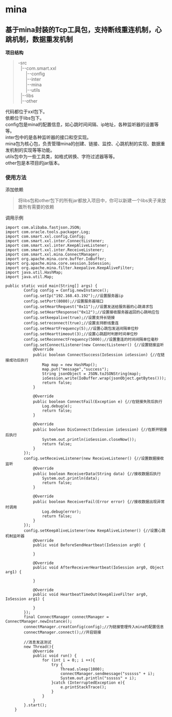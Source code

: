 # mina
 基于mina封装的Tcp工具包，支持断线重连机制，心跳机制，数据重发机制
 --
  **项目结构**  
  >-src  
  >&nbsp;&nbsp;|--com.smart.xxl   
  >&nbsp;&nbsp;&nbsp;&nbsp;&nbsp;&nbsp;|--config  
  >&nbsp;&nbsp;&nbsp;&nbsp;&nbsp;&nbsp;|--inter  
  >&nbsp;&nbsp;&nbsp;&nbsp;&nbsp;&nbsp;|--mina  
  >&nbsp;&nbsp;&nbsp;&nbsp;&nbsp;&nbsp;|--utils  
  >&nbsp;&nbsp;|--libs  
  >&nbsp;&nbsp;|--other  

代码都位于xxl包下。  
依赖位于libs包下。  
config包是mina的配置信息，如心跳时间间隔、ip地址，各种监听器的设置等等。  
inter包中的是各种监听器的接口和空实现。  
mina包为核心包，负责管理mina的创建、链接、监控、心跳机制的实现、数据重发机制的实现等等功能。  
utils包中为一些工具类，如格式转换、字符过滤器等等。  
other包是本项目的jar版本。  
  
### 使用方法
添加依赖
>将libs包和other包下的所有jar都放入项目中，你可以新建一个libs夹子来放置所有需要的依赖  

调用示例
```
import com.alibaba.fastjson.JSON;
import com.oracle.tools.packager.Log;
import com.smart.xxl.config.Config;
import com.smart.xxl.inter.ConnectListener;
import com.smart.xxl.inter.KeepAliveListener;
import com.smart.xxl.inter.ReceiveListener;
import com.smart.xxl.mina.ConnectManager;
import org.apache.mina.core.buffer.IoBuffer;
import org.apache.mina.core.session.IoSession;
import org.apache.mina.filter.keepalive.KeepAliveFilter;
import java.util.HashMap;
import java.util.Map;

public static void main(String[] args) {
        Config config = Config.newInstance();
        config.setIp("192.168.43.192");//设置服务器ip
        config.setPort(8080);//设置服务器端口
        config.setHeartRequest("0x11");//设置发送给服务器的心跳请求包
        config.setHeartResponse("0x12");//设置接收服务器返回的心跳响应包
        config.setkeepalive(true);//设置支持长链接
        config.setreconnect(true);//设置支持断线重连
        config.setHeartFrequency(5);//设置心跳包发送间隔单位秒
        config.setHearttimeout(3);//设置心跳超时判断时间单位秒
        config.setReconnectFrequency(5000);//设置重连的时间间隔单位毫秒
        config.setConnectListener(new ConnectListener() {//设置链接监听
            @Override
            public boolean ConnectSuccess(IoSession ioSession) {//在链接成功后执行
                Map map = new HashMap();
                map.put("message","success");
                String jsonObject = JSON.toJSONString(map);
                ioSession.write(IoBuffer.wrap(jsonObject.getBytes()));
                return false;
            }

            @Override
            public boolean ConnectFail(Exception e) {//在链接失败后执行
                Log.debug(e);
                return false;
            }

            @Override
            public boolean DisConnect(IoSession ioSession) {//在断开链接后执行
                System.out.println(ioSession.closeNow());
                return false;
            }
        });
        config.setReceiveListener(new ReceiveListener() {//设置数据接收监听
            @Override
            public boolean ReceiverData(String data) {//接收数据后执行
                System.out.println(data);
                return false;
            }

            @Override
            public boolean ReceiverFail(Error error) {//接收数据出现异常时调用
                Log.debug(error);
                return false;
            }
        });
        config.setKeepAliveListener(new KeepAliveListener() {//设置心跳机制监听器
            @Override
            public void BeforeSendHeartbeat(IoSession arg0) {

            }

            @Override
            public void AfterReceiverHeartbeat(IoSession arg0, Object arg1) {

            }

            @Override
            public void HeartbeatTimeOut(KeepAliveFilter arg0, IoSession arg1) {

            }
        });
        final ConnectManager connectManager = ConnectManager.newInstance();
        connectManager.creatConfig(config);//为链接管理传入mina的配置信息
        connectManager.connect();//开启链接

        //消息发送测试
        new Thread(){
            @Override
            public void run() {
                for (int i = 0;; i ++){
                    try {
                        Thread.sleep(1000);
                        connectManager.sendmessage("ssssss" + i);
                        System.out.println("ssssss" + i);
                    }catch (InterruptedException e){
                        e.printStackTrace();
                    }
                }
            }
        }.start();
    }
```
